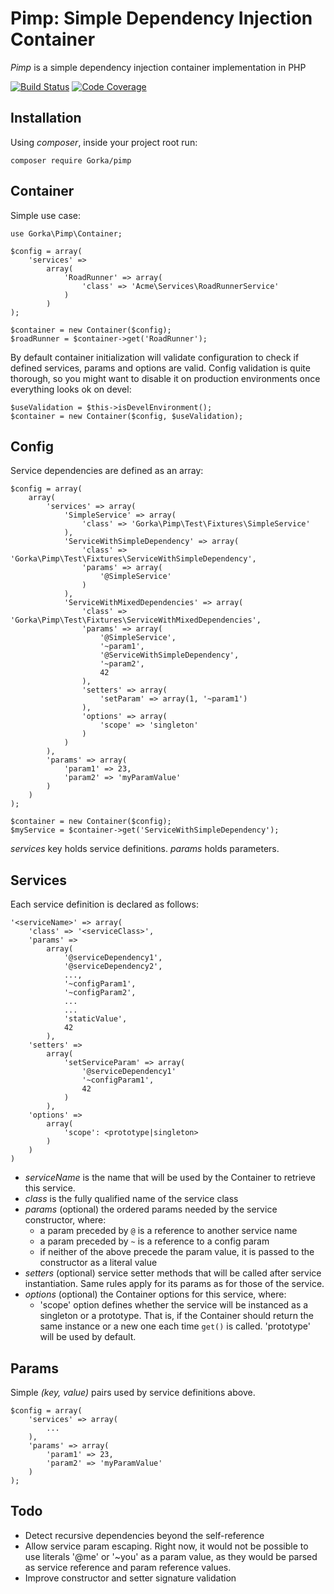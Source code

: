 # Pimp: Simple Dependency Injection Container
_Pimp_ is a simple dependency injection container implementation in PHP

[![Build Status](https://travis-ci.org/glopezdetorre/pimp.svg?branch=master)](https://travis-ci.org/glopezdetorre/pimp)
[![Code Coverage](https://scrutinizer-ci.com/g/glopezdetorre/pimp/badges/coverage.png?b=master)](https://scrutinizer-ci.com/g/glopezdetorre/pimp/?branch=master)

## Installation
Using _composer_, inside your project root run:

    composer require Gorka/pimp

## Container
Simple use case:

    use Gorka\Pimp\Container;

    $config = array(
        'services' =>
            array(
                'RoadRunner' => array(
                    'class' => 'Acme\Services\RoadRunnerService'
                )
            )
    );

    $container = new Container($config);
    $roadRunner = $container->get('RoadRunner');

By default container initialization will validate configuration to check if defined services, params and options are
valid. Config validation is quite thorough, so you might want to disable it on production environments once everything
looks ok on devel:

    $useValidation = $this->isDevelEnvironment();
    $container = new Container($config, $useValidation);


## Config
Service dependencies are defined as an array:

    $config = array(
        array(
            'services' => array(
                'SimpleService' => array(
                    'class' => 'Gorka\Pimp\Test\Fixtures\SimpleService'
                ),
                'ServiceWithSimpleDependency' => array(
                    'class' => 'Gorka\Pimp\Test\Fixtures\ServiceWithSimpleDependency',
                    'params' => array(
                        '@SimpleService'
                    )
                ),
                'ServiceWithMixedDependencies' => array(
                    'class' => 'Gorka\Pimp\Test\Fixtures\ServiceWithMixedDependencies',
                    'params' => array(
                        '@SimpleService',
                        '~param1',
                        '@ServiceWithSimpleDependency',
                        '~param2',
                        42
                    ),
                    'setters' => array(
                        'setParam' => array(1, '~param1')
                    ),
                    'options' => array(
                        'scope' => 'singleton'
                    )
                )
            ),
            'params' => array(
                'param1' => 23,
                'param2' => 'myParamValue'
            )
        )
    );

    $container = new Container($config);
    $myService = $container->get('ServiceWithSimpleDependency');

_services_ key holds service definitions. _params_ holds parameters.

## Services
Each service definition is declared as follows:

    '<serviceName>' => array(
        'class' => '<serviceClass>',
        'params' =>
            array(
                '@serviceDependency1',
                '@serviceDependency2',
                ...,
                '~configParam1',
                '~configParam2',
                ...
                ...
                'staticValue',
                42
            ),
        'setters' =>
            array(
                'setServiceParam' => array(
                    '@serviceDependency1'
                    '~configParam1',
                    42
                )
            ),
        'options' =>
            array(
                'scope': <prototype|singleton>
            )
        )
    )

- _serviceName_ is the name that will be used by the Container to retrieve this service.
- _class_ is the fully qualified name of the service class
- _params_ (optional) the ordered params needed by the service constructor, where:
	- a param preceded by `@` is a reference to another service name
	- a param preceded by `~` is a reference to a config param
	- if neither of the above precede the param value, it is passed to the constructor as a literal value
- _setters_ (optional) service setter methods that will be called after service instantiation. Same rules apply for its params as for those of the service.
- _options_ (optional) the Container options for this service, where:
	- 'scope' option defines whether the service will be instanced as a singleton or a prototype. That is, if the Container should return the same instance or a new one each time `get()` is called. 'prototype' will be used by default.

## Params
Simple _(key, value)_ pairs used by service definitions above.

    $config = array(
        'services' => array(
            ...
        ),
        'params' => array(
            'param1' => 23,
            'param2' => 'myParamValue'
        )
    );

## Todo
- Detect recursive dependencies beyond the self-reference
- Allow service param escaping. Right now, it would not be possible to use literals '@me' or '~you' as a param value,
as they would be parsed as service reference and param reference values.
- Improve constructor and setter signature validation